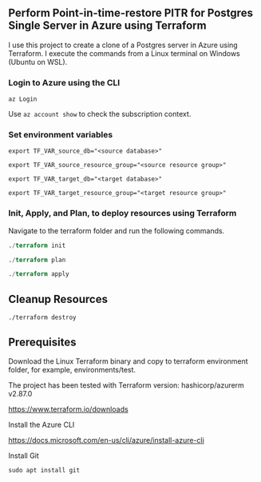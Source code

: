 
## Perform Point-in-time-restore PITR for Postgres Single Server in Azure using Terraform

I use this project to create a clone of a Postgres server in Azure using Terraform. I execute the commands from a Linux terminal on Windows (Ubuntu on WSL).
 
### Login to Azure using the CLI

```
az Login
```

Use `az account show` to check the subscription context.

### Set environment variables

```variables
export TF_VAR_source_db="<source database>"

export TF_VAR_source_resource_group="<source resource group>"

export TF_VAR_target_db="<target database>"

export TF_VAR_target_resource_group="<target resource group>"
```


### Init, Apply, and Plan, to deploy resources using Terraform


Navigate to the terraform folder and run the following commands.

```terraform
./terraform init

./terraform plan

./terraform apply
```

## Cleanup Resources

```
./terraform destroy
```

## Prerequisites

Download the Linux Terraform binary and copy to terraform environment folder, for example, environments/test.

The project has been tested with Terraform version: hashicorp/azurerm v2.87.0 

https://www.terraform.io/downloads

Install the Azure CLI

https://docs.microsoft.com/en-us/cli/azure/install-azure-cli

Install Git

```
sudo apt install git
```